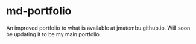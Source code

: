 # md-portfolio
An improved portfolio to what is available at jmatembu.github.io. Will soon be updating it to be my main portfolio.
